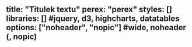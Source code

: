 title: "Titulek textu"
perex: "perex"
styles: []
libraries: [] #jquery, d3, highcharts, datatables
options: ["noheader", "nopic"] #wide, noheader (, nopic)
---
<wide>
  <div id="anketa-wrapper"></div>
</wide>
